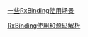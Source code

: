 [一些RxBinding使用场景](https://blog.csdn.net/qq_17766199/article/details/54646011)

[RxBinding使用和源码解析](https://www.jianshu.com/p/b9e83d6ff010)
